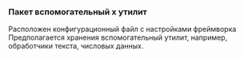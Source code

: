### Пакет вспомогательный х утилит

Расположен конфигурационный файл с настройками фреймворка <br>
Предполагается хранения вспомогательный утилит, например, обработчики текста, числовых данных.